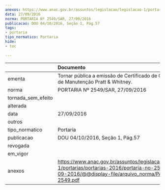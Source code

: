 ```yaml
---
anexos: https://www.anac.gov.br/assuntos/legislacao/legislacao-1/portarias/portarias-2016/portaria-no-2549-sar-27-09-2016/@@display-file/arquivo_norma/PA2016-2549.pdf
data: 27/09/2016
norma: PORTARIA Nº 2549/SAR, 27/09/2016
publicacao: DOU 04/10/2016, Seção 1, Pág.57
tags:
- portaria
tipo_normatico: Portaria
hide: 
- toc 
 
---
```


|                    | Documento                                                                                                                                                      |
|:-------------------|:---------------------------------------------------------------------------------------------------------------------------------------------------------------|
| ementa             | Tornar pública a emissão de Certificado de Organização de Manutenção Pratt & Whitney.                                                                          |
| norma              | PORTARIA Nº 2549/SAR, 27/09/2016                                                                                                                               |
| tornada_sem_efeito |                                                                                                                                                                |
| alterada           |                                                                                                                                                                |
| data               | 27/09/2016                                                                                                                                                     |
| outros             |                                                                                                                                                                |
| tipo_normatico     | Portaria                                                                                                                                                       |
| publicacao         | DOU 04/10/2016, Seção 1, Pág.57                                                                                                                                |
| revogada           |                                                                                                                                                                |
| em_vigor           |                                                                                                                                                                |
| anexos             | https://www.anac.gov.br/assuntos/legislacao/legislacao-1/portarias/portarias-2016/portaria-no-2549-sar-27-09-2016/@@display-file/arquivo_norma/PA2016-2549.pdf |